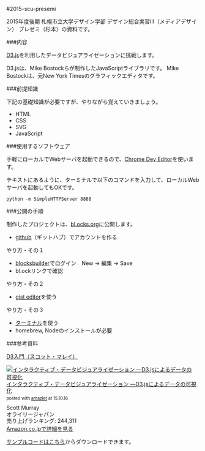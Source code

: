 #2015-scu-presemi

2015年度後期
札幌市立大学デザイン学部
デザイン総合実習III（メディアデザイン）
プレゼミ（杉本）の資料です。

###内容

[D3.js](http://d3js.org/)を利用したデータビジュアライゼーションに挑戦します。

D3.jsは、Mike Bostockらが制作したJavaScriptライブラリです。
Mike Bostockは、元New York Timesのグラフィックエディタです。

###前提知識

下記の基礎知識が必要ですが、やりながら覚えていきましょう。

- HTML
- CSS
- SVG
- JavaScript

###使用するソフトウェア

手軽にローカルでWebサーバを起動できるので、[Chrome Dev Editor](https://chrome.google.com/webstore/detail/chrome-dev-editor-develop/pnoffddplpippgcfjdhbmhkofpnaalpg)を使います。

テキストにあるように、ターミナルで以下のコマンドを入力して、ローカルWebサーバを起動してもOKです。

```
python -m SimpleHTTPServer 8888
```

###公開の手順

制作したプロジェクトは、[bl.ocks.org](http://bl.ocks.org/)に公開します。

- [github](http://github.com/)（ギットハブ）でアカウントを作る

やり方・その１

- [blocksbuilder](http://blockbuilder.org/)でログイン　New → 編集 → Save
- bl.ockリンクで確認

やり方・その２

- [gist editor](https://gist.github.com/)を使う

やり方・その３

- [ターミナル](http://bost.ocks.org/mike/block/)を使う
 - homebrew, Nodeのインストールが必要

###参考資料

[D3入門（スコット・マレイ）](http://ja.d3js.info/alignedleft/tutorials/d3/)

<div class="amazlet-box" style="margin-bottom:0px;"><div class="amazlet-image" style="float:left;margin:0px 12px 1px 0px;"><a href="http://www.amazon.co.jp/exec/obidos/ASIN/4873116465/npopragma-22/ref=nosim/" name="amazletlink" target="_blank"><img src="http://ecx.images-amazon.com/images/I/51BarZiCJnL._SL160_.jpg" alt="インタラクティブ・データビジュアライゼーション ―D3.jsによるデータの可視化" style="border: none;" /></a></div><div class="amazlet-info" style="line-height:120%; margin-bottom: 10px"><div class="amazlet-name" style="margin-bottom:10px;line-height:120%"><a href="http://www.amazon.co.jp/exec/obidos/ASIN/4873116465/npopragma-22/ref=nosim/" name="amazletlink" target="_blank">インタラクティブ・データビジュアライゼーション ―D3.jsによるデータの可視化</a><div class="amazlet-powered-date" style="font-size:80%;margin-top:5px;line-height:120%">posted with <a href="http://www.amazlet.com/" title="amazlet" target="_blank">amazlet</a> at 15.10.16</div></div><div class="amazlet-detail">Scott Murray <br />オライリージャパン <br />売り上げランキング: 244,311<br /></div><div class="amazlet-sub-info" style="float: left;"><div class="amazlet-link" style="margin-top: 5px"><a href="http://www.amazon.co.jp/exec/obidos/ASIN/4873116465/npopragma-22/ref=nosim/" name="amazletlink" target="_blank">Amazon.co.jpで詳細を見る</a></div></div></div><div class="amazlet-footer" style="clear: left"></div></div>

[サンプルコードはこちら](http://examples.oreilly.com/0636920026938/)からダウンロードできます。
